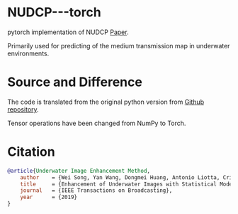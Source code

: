 # NUDCP---torch
pytorch implementation of NUDCP [Paper](https://ieeexplore.ieee.org/abstract/document/8957276).

Primarily used for predicting of the medium transmission map in underwater environments.

# Source and Difference
The code is translated from the original python version from [Github repository](https://github.com/wangyanckxx/Enhancement-of-Underwater-Images-with-Statistical-Model-of-BL-and-Optimization-of-TM).

Tensor operations have been changed from NumPy to Torch.

# Citation
```bibtex
@article{Underwater Image Enhancement Method,
    author    = {Wei Song, Yan Wang, Dongmei Huang, Antonio Liotta, Cristian Perra},
    title     = {Enhancement of Underwater Images with Statistical Model of Background Light and Optimization of Transmission Map},
    journal   = {IEEE Transactions on Broadcasting},
    year      = {2019}
}
```
